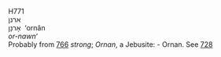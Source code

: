 H771  
ארנן  
אָרנָן ‎ ‘ornân  
*or-nawn‘*  
Probably from [766](h0766) *strong*; *Ornan*, a Jebusite: - Ornan. See
[728](h0728)  
